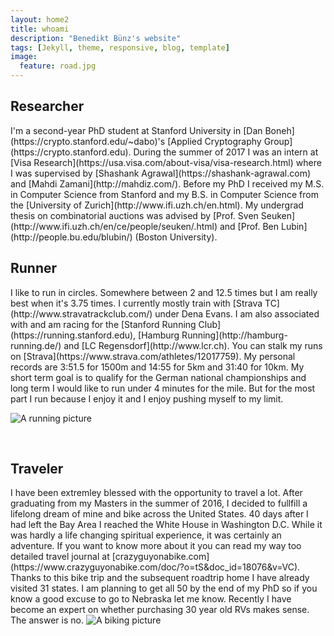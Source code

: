 ```yaml
---
layout: home2
title: whoami
description: "Benedikt Bünz's website"
tags: [Jekyll, theme, responsive, blog, template]
image:
  feature: road.jpg
---
```

<h2>Researcher</h2>
I'm a second-year PhD student at Stanford University in [Dan Boneh](https://crypto.stanford.edu/~dabo)'s [Applied Cryptography Group](https://crypto.stanford.edu). During the summer of 2017 I was an intern at [Visa Research](https://usa.visa.com/about-visa/visa-research.html) where I was supervised by [Shashank Agrawal](https://shashank-agrawal.com) and [Mahdi Zamani](http://mahdiz.com/). Before my PhD I received my M.S. in Computer Science from Stanford and my B.S. in Computer Science from the [University of Zurich](http://www.ifi.uzh.ch/en.html). My undergrad thesis on combinatorial auctions was advised by [Prof. Sven Seuken](http://www.ifi.uzh.ch/en/ce/people/seuken/.html) and [Prof. Ben Lubin](http://people.bu.edu/blubin/) (Boston University).

<br />
<h2>Runner</h2>
I like to run in circles. Somewhere between 2 and 12.5 times but I am really best when it's 3.75 times. I currently mostly train with [Strava TC](http://www.stravatrackclub.com/) under Dena Evans. I am also associated with and am racing for the [Stanford Running Club](https://running.stanford.edu), [Hamburg Running](http://hamburg-running.de/) and [LC Regensdorf](http://www.lcr.ch). You can stalk my runs on [Strava](https://www.strava.com/athletes/12017759). My personal records are 3:51.5 for 1500m and 14:55 for 5km and 31:40 for 10km. My short term goal is to qualify for the German national championships and long term I would like to run under 4 minutes for the mile. But for the most part I run because I enjoy it and I enjoy pushing myself to my limit.

<img src="{{ site.url }}/images/runrocknroll.jpg"
     alt="A running picture">


<br />
<h2>Traveler</h2>
I have been extremley blessed with the opportunity to travel a lot. After graduating from my Masters in the summer of 2016, I decided to fullfill a lifelong dream of mine and bike across the United States. 40 days after I had left the Bay Area I reached the White House in Washington D.C. While it was hardly a life changing spiritual experience, it was certainly an adventure. If you want to know more about it you can read my way too detailed travel journal at
[crazyguyonabike.com](https://www.crazyguyonabike.com/doc/?o=tS&doc_id=18076&v=VC). Thanks to this bike trip and the subsequent roadtrip home I have already visited 31 states. I am planning to get all 50 by the end of my PhD so if you know a good excuse to go to Nebraska let me know. Recently I have become an expert on whether purchasing 30 year old RVs makes sense. The answer is no.
 <img src="{{ site.url }}/images/cyclingutah.jpg"
      alt="A biking picture">

